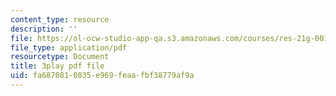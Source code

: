 ```yaml
---
content_type: resource
description: ''
file: https://ol-ocw-studio-app-qa.s3.amazonaws.com/courses/res-21g-001-the-user-friendly-classroom-fall-2020/fa6870810835e969feaafbf38779af9a_uPsMwJ116lQ.pdf
file_type: application/pdf
resourcetype: Document
title: 3play pdf file
uid: fa687081-0835-e969-feaa-fbf38779af9a
---
```

